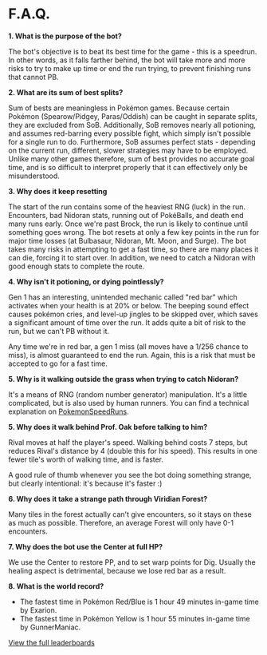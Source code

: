 # F.A.Q.

**1. What is the purpose of the bot?**

  The bot's objective is to beat its best time for the game - this is a speedrun. In other words, as it falls farther behind, the bot will take more and more risks to try to make up time or end the run trying, to prevent finishing runs that cannot PB.

**2. What are its sum of best splits?**

  Sum of bests are meaningless in Pokémon games. Because certain Pokémon (Spearow/Pidgey, Paras/Oddish) can be caught in separate splits, they are excluded from SoB. Additionally, SoB removes nearly all potioning, and assumes red-barring every possible fight, which simply isn't possible for a single run to do. Furthermore, SoB assumes perfect stats - depending on the current run, different, slower strategies may have to be employed. Unlike many other games therefore, sum of best provides no accurate goal time, and is so difficult to interpret properly that it can effectively only be misunderstood.

**3. Why does it keep resetting**

  The start of the run contains some of the heaviest RNG (luck) in the run. Encounters, bad Nidoran stats, running out of PokéBalls, and death end many runs early. Once we're past Brock, the run is likely to continue until something goes wrong. The bot resets at only a few key points in the run for major time losses (at Bulbasaur, Nidoran, Mt. Moon, and Surge). The bot takes many risks in attempting to get a fast time, so there are many places it can die, forcing it to start over. In addition, we need to catch a Nidoran with good enough stats to complete the route.

**4. Why isn't it potioning, or dying pointlessly?**

  Gen 1 has an interesting, unintended mechanic called "red bar" which activates when your health is at 20% or below. The beeping sound effect causes pokémon cries, and level-up jingles to be skipped over, which saves a significant amount of time over the run. It adds quite a bit of risk to the run, but we can't PB without it.

  Any time we're in red bar, a gen 1 miss (all moves have a 1/256 chance to miss), is almost guaranteed to end the run. Again, this is a risk that must be accepted to go for a fast time.

**5. Why is it walking outside the grass when trying to catch Nidoran?**

  It's a means of RNG (random number generator) manipulation. It's a little complicated, but is also used by human runners. You can find a technical explanation on [PokemonSpeedRuns](http://wiki.pokemonspeedruns.com/index.php/Pok%C3%A9mon_Red/Blue/Yellow_DSum_Manipulation).

**5. Why does it walk behind Prof. Oak before talking to him?**

  Rival moves at half the player's speed. Walking behind costs 7 steps, but reduces Rival's distance by 4 (double this for his speed). This results in one fewer tile's worth of walking time, and is faster.

  A good rule of thumb whenever you see the bot doing something strange, but clearly intentional: it's because it's faster :)

**6. Why does it take a strange path through Viridian Forest?**

  Many tiles in the forest actually can't give encounters, so it stays on these as much as possible. Therefore, an average Forest will only have 0-1 encounters.

**7. Why does the bot use the Center at full HP?**

  We use the Center to restore PP, and to set warp points for Dig. Usually the healing aspect is detrimental, because we lose red bar as a result.

**8. What is the world record?**

  * The fastest time in Pokémon Red/Blue is 1 hour 49 minutes in-game time by Exarion.
  * The fastest time in Pokémon Yellow is 1 hour 55 minutes in-game time by GunnerManiac.

  [View the full leaderboards](http://www.speedrun.com/pokemon)
